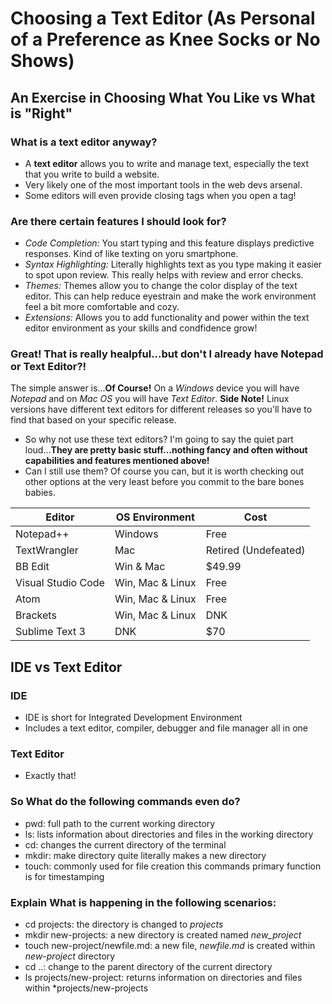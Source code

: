 # Choosing a Text Editor (As Personal of a Preference as Knee Socks or No Shows)

## An Exercise in Choosing What You Like vs What is "Right"

### What is a **text editor** anyway?
- A **text editor** allows you to write and manage text, especially the text that you
write to build a website.
- Very likely one of the most important tools in the web devs arsenal.
- Some editors will even provide closing tags when you open a tag!

### Are there certain features I should look for?
- *Code Completion:* You start typing and this feature displays predictive responses.
Kind of like texting on yoru smartphone.
- *Syntax Highlighting:* Literally highlights text as you type making it easier to spot
upon review.  This really helps with review and error checks.
- *Themes:* Themes allow you to change the color display of the text editor.  This can help
reduce eyestrain and make the work environment feel a bit more comfortable and cozy.
- *Extensions:* Allows you to add functionality and power within the text editor environment
as your skills and condfidence grow!

### Great!  That is really healpful...but don't I already have Notepad or Text Editor?!
The simple answer is...**Of Course!**  On a *Windows* device you will have *Notepad* and on *Mac OS*
you will have *Text Editor*.  **Side Note!** Linux versions have different text editors for 
different releases so you'll have to find that based on your specific release.
- So why not use these text editors?  I'm going to say the quiet part loud...**They are pretty
basic stuff...nothing fancy and often without capabilities and features mentioned above!**
- Can I still use them?  Of course you can, but it is worth checking out other options at
the very least before you commit to the bare bones babies.

| **Editor** | **OS Environment** | **Cost** |
| ---------- | ------------------ | -------- |
| Notepad++ | Windows | Free |
| TextWrangler | Mac | Retired (Undefeated) |
| BB Edit | Win & Mac | $49.99|
| Visual Studio Code | Win, Mac & Linux | Free|
| Atom | Win, Mac & Linux | Free |
| Brackets | Win, Mac & Linux | DNK |
| Sublime Text 3 | DNK | $70 |

## IDE vs Text Editor
### IDE
- IDE is short for Integrated Development Environment
- Includes a text editor, compiler, debugger and file manager all in one

### Text Editor
- Exactly that!

### So What do the following commands even do?
- pwd: full path to the current working directory
- ls: lists information about directories and files in the working directory
- cd: changes the current directory of the terminal
- mkdir: make directory quite literally makes a new directory
- touch: commonly used for file creation this commands primary function is for timestamping

### Explain What is happening in the following scenarios:
- cd projects: the directory is changed to *projects*
- mkdir new-projects: a new directory is created named *new_project*
- touch new-project/newfile.md: a new file, *newfile.md* is created within *new-project* directory
- cd ..: change to the parent directory of the current directory
- ls projects/new-project: returns information on directories and files within *projects/new-projects



